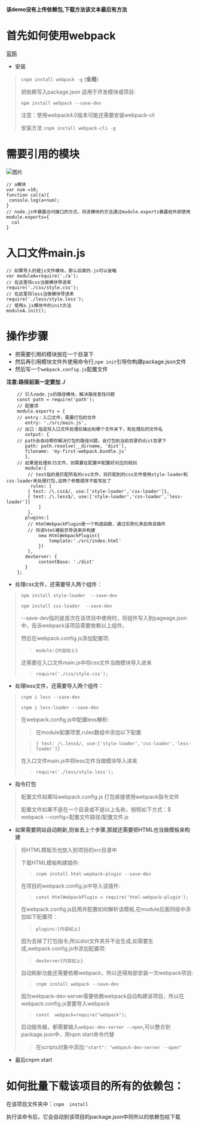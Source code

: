**该demo没有上传依赖包,下载方法该文本最后有方法**

# 首先如何使用webpack
[官网](https://www.webpackjs.com/)

+ 安装
>`cnpm install webpack -g` (**全局**)
>  
>把依赖写入package.json 适用于开发模块或项目:
>
>`npm install webpack --save-dev `
>
>注意：使用webpack4.0版本可能还需要安装webpack-cli 
>
>安装方法 `cnpm install webpack-cli -g`

# 需要引用的模块

![图片](https://i.imgur.com/kiBXtnW.jpg)

	// a模块
	var num =10;
	function cal(a){
   	 console.log(a+num);
	}
	// node.js中暴露访问接口的方式，将该模块的方法通过mudule.exports暴露给外部使用
	module.exports={
  	  cal
	}

# 入口文件main.js

	// 如果导入的是js文件模块，那么后面的.js可以省略
	var moduleA=require('./a');
	// 在这里将css当做模块导进来
	require('./css/style.css');
	// 在这里将less当做模块导进来
	require('./less/style.less');
	// 使用a.js模块中的init方法
	moduleA.init();

# 操作步骤

+ 把需要引用的模块放在一个目录下
+ 然后再引用模块文件外使用命令行,`npm init`引导你构建package.json文件
+ 然后写一个`webpack.config.js`配置文件

**注意:路径前面一定要加 ./**

	    // 引入node.js的路径模块，解决路径查找问题
		const path = require('path');
		// 配置项
		module.exports = {
		// entry：入口文件，需要打包的文件
  		   entry: './src/main.js',
  		// 出口：指定将入口文件处理后输出到哪个文件夹下，和处理后的文件名
  		   output: {
    	// path会自动帮你解决打包的路径问题，会打包到当前目录的dist目录下
   		   path: path.resolve(__dirname, 'dist'),
    	   filename: 'my-first-webpack.bundle.js'
  		   },
		// 如果是处理非JS文件，则需要在配置中配置好对应的规则
 		   module:{
			// test指的是匹配所有的css文件，将匹配到的css文件使用style-loader和css-loader来处理打包,这两个参数顺序不能写反了
   		 	 rules: [
     	 	{ test: /\.css$/, use:['style-loader','css-loader']},
			{ test: /\.less$/, use:['style-loader','css-loader','less-loader']}
				]
 			},
		   plugins:[
    		// HtmlWebpackPlugin是一个构造函数，通过实例化来启用该插件
    		// 将该html模板页导进来并构建
    			new HtmlWebpackPlugin({
      				template:'./src/index.html'
    			})
  			],
		   devServer: {
     			contentBase: './dist'
 		   }
		};

+ 处理css文件，还需要导入两个组件：
>`npm install style-loader  --save-dev`
> 
>`npm install css-loader  --save-dev`
>
>--save-dev指的是首次在该项目中使用时，将组件写入到pageage.json中，告诉webpack该项目需要依赖以上组件。
>
>然后在webpack.config.js添加配置项:
>>`module:{内容如上}`
>
>还需要在入口文件main.js中将css文件当做模块导入进来
>>`require('./css/style.css');`

+ 处理less文件，还需要导入两个组件：
>`cnpm i less --save-dev`
> 
>`cnpm i less-loader --save-dev`
>
>在webpack.config.js中配置less解析:
>>在module配置项里,rules数组中添加以下配置
>
>>`{ test: /\.less$/, use:['style-loader','css-loader','less-loader']}`
>
>在入口文件main.js中将less文件当做模块导入进来
>>`require('./less/style.less');`

+ 指令打包
> 配置文件如果叫webpack.config.js 打包直接使用webpack指令文件
>
>配置文件如果不是在一个目录或不是以上名称，按照如下方式：$ webpack --config=配置文件路径/配置文件.js  

+ 如果需要网站自动刷新,则省去上个步骤,那就还需要把HTML也当做模板来构建

>将HTML模板页也放入到项目的src目录中
>
>下载HTML模板构建插件:
>>`cnpm install html-wepback-plugin --save-dev`
>
>在项目的webpack.config.js中导入该插件:
>>`const HtmlWebpackPlugin = require('html-webpack-plugin');`
>
>在webpack.config.js启用并配置如何解析该模板,在mudule后面同级中添加如下配置项：
>>`plugins:[内容如上]`
>
>因为去掉了打包指令,所以dist文件夹并不会生成,如需要生成,webpack.config.js中添加配置项:
>>`devServer{内容如上}`
>
>自动刷新功能还需要依赖webpack，所以还得局部安装一次webpack项目:
>>`cnpm install webpack --save-dev`
>
>因为webpack-dev-server需要依赖webpack自动构建该项目，所以在webpack.config.js里要导入webpack
>>`const  webpack=require("webpack");`
>
>启动服务器，都需要输入`webpac-dev-server --open`,可以整合到package.json中，用npm start命令代替
>>在scripts对象中添加:`"start": "webpack-dev-server --open"`

+ 最后cnpm start

# 如何批量下载该项目的所有的依赖包：
在该项目文件夹中：`cnpm  install`

执行该命令后，它会自动到该项目的package.json中将所以的依赖包给下载